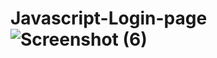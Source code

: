 # Javascript-Login-page![Screenshot (6)](https://github.com/Zaid2021info/Javascript-Login-page/assets/135250975/1c966662-90dc-475a-99d2-67259f31b56c)
